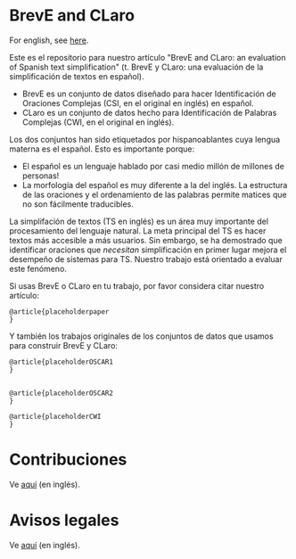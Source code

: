 # BrevE and CLaro

For english, see [here](./README.md).

Este es el repositorio para nuestro artículo "BrevE and CLaro: an evaluation of Spanish text simplification" (t. BrevE y CLaro: una evaluación de la simplificación de textos en español). 
- BrevE es un conjunto de datos diseñado para hacer Identificación de Oraciones Complejas (CSI, en el original en inglés) en español.
- CLaro es un conjunto de datos hecho para Identificación de Palabras Complejas (CWI, en el original en inglés).

Los dos conjuntos han sido etiquetados por hispanoablantes cuya lengua materna es el español. Esto es importante porque:

- El español es un lenguaje hablado por casi medio millón de millones de personas!
- La morfología del español es muy diferente a la del inglés. La estructura de las oraciones y el ordenamiento de las palabras permite matices que no son fácilmente traducibles. 

La simplifación de textos (TS en inglés) es un área muy importante del procesamiento del lenguaje natural. La meta principal del TS es hacer textos más accesible a más usuarios. 
Sin embargo, se ha demostrado que identificar oraciones que _necesitan_ simplificación en primer lugar mejora el desempeño de sistemas para TS. 
Nuestro trabajo está orientado a evaluar este fenómeno.

Si usas BrevE o CLaro en tu trabajo, por favor considera citar nuestro artículo:

```
@article{placeholderpaper
}
```

Y también los trabajos originales de los conjuntos de datos que usamos para construir BrevE y CLaro:

```
@article{placeholderOSCAR1
}


@article{placeholderOSCAR2
}

@article{placeholderCWI
}
```

# Contribuciones

Ve [aquí](./CONTRIBUTING.md) (en inglés).

# Avisos legales

Ve [aquí](./NOTICE.md) (en inglés).
